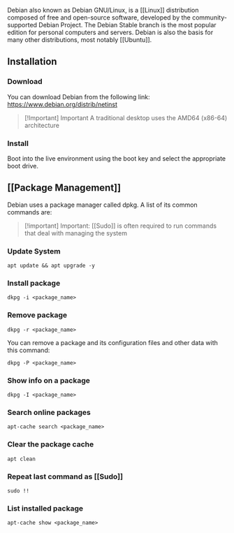 Debian also known as Debian GNU/Linux, is a [[Linux]] distribution composed of free and open-source software, developed by the community-supported Debian Project. The Debian Stable branch is the most popular edition for personal computers and servers. Debian is also the basis for many other distributions, most notably [[Ubuntu]].

## Installation

### Download

You can download Debian from the following link:
https://www.debian.org/distrib/netinst

> [!Important] Important
> A traditional desktop uses the AMD64 (x86-64) architecture

### Install

Boot into the live environment using the boot key and select the appropriate boot drive.

## [[Package Management]]

Debian uses a package manager called dpkg. A list of its common commands are:

> [!important] Important:
> [[Sudo]] is often required to run commands that deal with managing the system

### Update System

```Shell
apt update && apt upgrade -y
```

### Install package

```Shell
dkpg -i <package_name>
```


### Remove package
```Shell
dkpg -r <package_name> 
```

You can remove a package and its configuration files and other data with this command:

```Shell
dkpg -P <package_name>
```

### Show info on a package

```Shell
dkpg -I <package_name>
```

### Search online packages 

```Shell
apt-cache search <package_name>
```

### Clear the package cache

```Shell
apt clean
```

### Repeat last command as [[Sudo]]

```Shell
sudo !!
```

### List installed package

```Shell
apt-cache show <package_name>
```